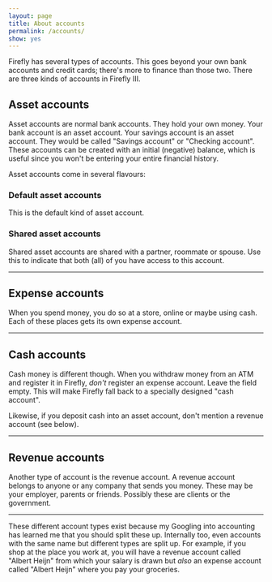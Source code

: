 ```yaml
---
layout: page
title: About accounts
permalink: /accounts/
show: yes
---
```


Firefly has several types of accounts. This goes beyond your own bank accounts and credit cards; there's more to finance than those two. There are three kinds of accounts in Firefly III.

## Asset accounts
Asset accounts are normal bank accounts. They hold your own money. Your bank account is an asset account. Your savings account is an asset account. They would be called "Savings account" or "Checking account". These accounts can be created with an initial (negative) balance, which is useful since you won't be entering your entire financial history.

Asset accounts come in several flavours:

### Default asset accounts
This is the default kind of asset account.

### Shared asset accounts
Shared asset accounts are shared with a partner, roommate or spouse. Use this to indicate that both (all) of you have access to this account.

<hr>

## Expense accounts
When you spend money, you do so at a store, online or maybe using cash. Each of these places gets its own expense account.

<hr>

## Cash accounts
Cash money is different though. When you withdraw money from an ATM and register it in Firefly, _don't_ register an expense account. Leave the field empty. This will make Firefly fall back to a specially designed "cash account".

Likewise, if you deposit cash into an asset account, don't mention a revenue account (see below).

<hr>

## Revenue accounts
Another type of account is the revenue account. A revenue account belongs to anyone or any company that sends you money. These may be your employer, parents or friends. Possibly these are clients or the government.

<hr>

These different account types exist because my Googling into accounting has learned me that you should split these up. Internally too, even accounts with the same name but different types are split up. For example, if you shop at the place you work at, you will have a revenue account called "Albert Heijn" from which your salary is drawn but _also_ an expense account called "Albert Heijn" where you pay your groceries.